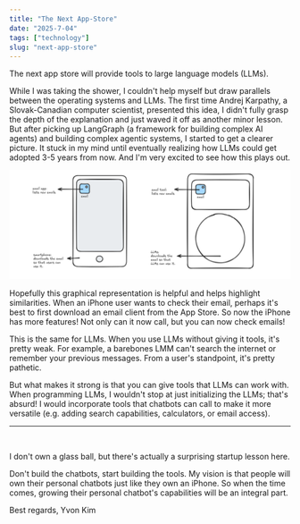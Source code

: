 ```yaml
---
title: "The Next App-Store"
date: "2025-7-04"
tags: ["technology"]
slug: "next-app-store"
---
```


The next app store will provide tools to large language models (LLMs).

While I was taking the shower, I couldn't help myself but draw parallels between the operating systems and LLMs. The first time Andrej Karpathy, a Slovak-Canadian computer scientist, presented this idea, I didn't fully grasp the depth of the explanation and just waved it off as another minor lesson. But after picking up LangGraph (a framework for building complex AI agents) and building complex agentic systems, I started to get a clearer picture. It stuck in my mind until eventually realizing how LLMs could get adopted 3-5 years from now. And I'm very excited to see how this plays out. 

![figure shows an image of a smartphone and llm and how they contain a email client](zzz.iphone-llm.png)

Hopefully this graphical representation is helpful and helps highlight similarities. When an iPhone user wants to check their email, perhaps it's best to first download an email client from the App Store. So now the iPhone has more features! Not only can it now call, but you can now check emails!

This is the same for LLMs. When you use LLMs without giving it tools, it's pretty weak. For example, a barebones LMM can't search the internet or remember your previous messages. From a user's standpoint, it's pretty pathetic. 

But what makes it strong is that you can give tools that LLMs can work with. When programming LLMs, I wouldn't stop at just initializing the LLMs; that's absurd! I would incorporate tools that chatbots can call to make it more versatile (e.g. adding search capabilities, calculators, or email access). 

---
<br>

I don't own a glass ball, but there's actually a surprising startup lesson here. 

Don't build the chatbots, start building the tools. My vision is that people will own their personal chatbots just like they own an iPhone. So when the time comes, growing their personal chatbot's capabilities will be an integral part.

Best regards,
Yvon Kim